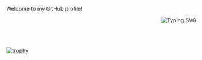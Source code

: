   <p aliign="left">Welcome to my GitHub profile!</p>
  <p align="right">
  <img src="https://readme-typing-svg.herokuapp.com?font=Fira+Code&duration=3000&pause=1000&color=green&center=true&vCenter=true&width=435&lines=Hi!+I'm+Arshia+Saberi;Front-end+Developer;React+%7C+TypeScript+%7C+Redux+Expert" alt="Typing SVG" />
</p>

 
[![trophy](https://github-profile-trophy.vercel.app/?username=ArshiaSaberi&theme=onedark)](https://github.com/ryo-ma/github-profile-trophy)
<svg fill="#fff" width="140" height="64" viewBox="0 0 140 64" xmlns="http://www.w3.org/2000/svg">

